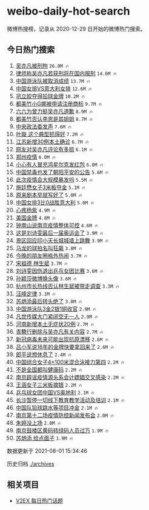 # weibo-daily-hot-search

微博热搜榜，记录从 2020-12-29 日开始的微博热门搜索。

## 今日热门搜索

<!-- BEGIN -->

1. [吴亦凡被刑拘](https://s.weibo.com/weibo?q=%23%E5%90%B4%E4%BA%A6%E5%87%A1%E8%A2%AB%E5%88%91%E6%8B%98%23&Refer=top) `26.0M 🔥`
1. [律师称吴亦凡若获刑将在国内服刑](https://s.weibo.com/weibo?q=%23%E5%BE%8B%E5%B8%88%E7%A7%B0%E5%90%B4%E4%BA%A6%E5%87%A1%E8%8B%A5%E8%8E%B7%E5%88%91%E5%B0%86%E5%9C%A8%E5%9B%BD%E5%86%85%E6%9C%8D%E5%88%91%23&Refer=top) `14.6M 🔥`
1. [中国游泳队被取消成绩](https://s.weibo.com/weibo?q=%23%E4%B8%AD%E5%9B%BD%E6%B8%B8%E6%B3%B3%E9%98%9F%E8%A2%AB%E5%8F%96%E6%B6%88%E6%88%90%E7%BB%A9%23&Refer=top) `13.7M 🔥`
1. [中国女排VS意大利女排](https://s.weibo.com/weibo?q=%23%E4%B8%AD%E5%9B%BD%E5%A5%B3%E6%8E%92VS%E6%84%8F%E5%A4%A7%E5%88%A9%E5%A5%B3%E6%8E%92%23&Refer=top) `12.6M 🔥`
1. [巩立姣夺得铅球金牌](https://s.weibo.com/weibo?q=%23%E5%B7%A9%E7%AB%8B%E5%A7%A3%E5%A4%BA%E5%BE%97%E9%93%85%E7%90%83%E9%87%91%E7%89%8C%23&Refer=top) `10.2M 🔥`
1. [都美竹小G娜被申请注册商标](https://s.weibo.com/weibo?q=%23%E9%83%BD%E7%BE%8E%E7%AB%B9%E5%B0%8FG%E5%A8%9C%E8%A2%AB%E7%94%B3%E8%AF%B7%E6%B3%A8%E5%86%8C%E5%95%86%E6%A0%87%23&Refer=top) `9.7M 🔥`
1. [六六为曾力挺吴亦凡道歉](https://s.weibo.com/weibo?q=%23%E5%85%AD%E5%85%AD%E4%B8%BA%E6%9B%BE%E5%8A%9B%E6%8C%BA%E5%90%B4%E4%BA%A6%E5%87%A1%E9%81%93%E6%AD%89%23&Refer=top) `8.9M 🔥`
1. [都美竹否认李恩是其姐姐](https://s.weibo.com/weibo?q=%23%E9%83%BD%E7%BE%8E%E7%AB%B9%E5%90%A6%E8%AE%A4%E6%9D%8E%E6%81%A9%E6%98%AF%E5%85%B6%E5%A7%90%E5%A7%90%23&Refer=top) `8.7M 🔥`
1. [中央政法委发声](https://s.weibo.com/weibo?q=%E4%B8%AD%E5%A4%AE%E6%94%BF%E6%B3%95%E5%A7%94%E5%8F%91%E5%A3%B0&Refer=top) `7.6M 🔥`
1. [叶璇 这个典型抓得好](https://s.weibo.com/weibo?q=%E5%8F%B6%E7%92%87%20%E8%BF%99%E4%B8%AA%E5%85%B8%E5%9E%8B%E6%8A%93%E5%BE%97%E5%A5%BD&Refer=top) `7.2M 🔥`
1. [江苏新增30例本土确诊](https://s.weibo.com/weibo?q=%23%E6%B1%9F%E8%8B%8F%E6%96%B0%E5%A2%9E30%E4%BE%8B%E6%9C%AC%E5%9C%9F%E7%A1%AE%E8%AF%8A%23&Refer=top) `6.7M 🔥`
1. [网友对吴亦凡评论有多损](https://s.weibo.com/weibo?q=%23%E7%BD%91%E5%8F%8B%E5%AF%B9%E5%90%B4%E4%BA%A6%E5%87%A1%E8%AF%84%E8%AE%BA%E6%9C%89%E5%A4%9A%E6%8D%9F%23&Refer=top) `6.1M 🔥`
1. [郑州疫情](https://s.weibo.com/weibo?q=%23%E9%83%91%E5%B7%9E%E7%96%AB%E6%83%85%23&Refer=top) `6.0M 🔥`
1. [小心有人冒充鸿星尔克发红包](https://s.weibo.com/weibo?q=%23%E5%B0%8F%E5%BF%83%E6%9C%89%E4%BA%BA%E5%86%92%E5%85%85%E9%B8%BF%E6%98%9F%E5%B0%94%E5%85%8B%E5%8F%91%E7%BA%A2%E5%8C%85%23&Refer=top) `6.0M 🔥`
1. [中国禁毒也发了朝阳平安的公告](https://s.weibo.com/weibo?q=%23%E4%B8%AD%E5%9B%BD%E7%A6%81%E6%AF%92%E4%B9%9F%E5%8F%91%E4%BA%86%E6%9C%9D%E9%98%B3%E5%B9%B3%E5%AE%89%E7%9A%84%E5%85%AC%E5%91%8A%23&Refer=top) `5.6M 🔥`
1. [此次疫情会大规模暴发吗](https://s.weibo.com/weibo?q=%23%E6%AD%A4%E6%AC%A1%E7%96%AB%E6%83%85%E4%BC%9A%E5%A4%A7%E8%A7%84%E6%A8%A1%E6%9A%B4%E5%8F%91%E5%90%97%23&Refer=top) `5.5M 🔥`
1. [施廷懋女子3米板夺金](https://s.weibo.com/weibo?q=%23%E6%96%BD%E5%BB%B7%E6%87%8B%E5%A5%B3%E5%AD%903%E7%B1%B3%E6%9D%BF%E5%A4%BA%E9%87%91%23&Refer=top) `5.1M 🔥`
1. [原来剧本早就写好了](https://s.weibo.com/weibo?q=%23%E5%8E%9F%E6%9D%A5%E5%89%A7%E6%9C%AC%E6%97%A9%E5%B0%B1%E5%86%99%E5%A5%BD%E4%BA%86%23&Refer=top) `5.0M 🔥`
1. [中国女排3比0战胜意大利](https://s.weibo.com/weibo?q=%23%E4%B8%AD%E5%9B%BD%E5%A5%B3%E6%8E%923%E6%AF%940%E6%88%98%E8%83%9C%E6%84%8F%E5%A4%A7%E5%88%A9%23&Refer=top) `5.0M 🔥`
1. [心疼杨紫](https://s.weibo.com/weibo?q=%23%E5%BF%83%E7%96%BC%E6%9D%A8%E7%B4%AB%23&Refer=top) `4.9M 🔥`
1. [美国金牌](https://s.weibo.com/weibo?q=%E7%BE%8E%E5%9B%BD%E9%87%91%E7%89%8C&Refer=top) `4.8M 🔥`
1. [钟南山说南京疫情整体可控](https://s.weibo.com/weibo?q=%23%E9%92%9F%E5%8D%97%E5%B1%B1%E8%AF%B4%E5%8D%97%E4%BA%AC%E7%96%AB%E6%83%85%E6%95%B4%E4%BD%93%E5%8F%AF%E6%8E%A7%23&Refer=top) `4.6M 🔥`
1. [这是刘诗雯最后一届奥运会了](https://s.weibo.com/weibo?q=%23%E8%BF%99%E6%98%AF%E5%88%98%E8%AF%97%E9%9B%AF%E6%9C%80%E5%90%8E%E4%B8%80%E5%B1%8A%E5%A5%A5%E8%BF%90%E4%BC%9A%E4%BA%86%23&Refer=top) `3.9M 🔥`
1. [景区回应印小天长城城墙上跳舞](https://s.weibo.com/weibo?q=%23%E6%99%AF%E5%8C%BA%E5%9B%9E%E5%BA%94%E5%8D%B0%E5%B0%8F%E5%A4%A9%E9%95%BF%E5%9F%8E%E5%9F%8E%E5%A2%99%E4%B8%8A%E8%B7%B3%E8%88%9E%23&Refer=top) `3.9M 🔥`
1. [马龙的球拍名叫狂飙](https://s.weibo.com/weibo?q=%23%E9%A9%AC%E9%BE%99%E7%9A%84%E7%90%83%E6%8B%8D%E5%90%8D%E5%8F%AB%E7%8B%82%E9%A3%99%23&Refer=top) `3.8M 🔥`
1. [今晚的朋友圈格外热闹](https://s.weibo.com/weibo?q=%23%E4%BB%8A%E6%99%9A%E7%9A%84%E6%9C%8B%E5%8F%8B%E5%9C%88%E6%A0%BC%E5%A4%96%E7%83%AD%E9%97%B9%23&Refer=top) `3.7M 🔥`
1. [宋祖德 林生斌](https://s.weibo.com/weibo?q=%E5%AE%8B%E7%A5%96%E5%BE%B7%20%E6%9E%97%E7%94%9F%E6%96%8C&Refer=top) `3.7M 🔥`
1. [刘诗雯因伤退出乒乓女团比赛](https://s.weibo.com/weibo?q=%23%E5%88%98%E8%AF%97%E9%9B%AF%E5%9B%A0%E4%BC%A4%E9%80%80%E5%87%BA%E4%B9%92%E4%B9%93%E5%A5%B3%E5%9B%A2%E6%AF%94%E8%B5%9B%23&Refer=top) `3.6M 🔥`
1. [孙颖莎微博换头像](https://s.weibo.com/weibo?q=%23%E5%AD%99%E9%A2%96%E8%8E%8E%E5%BE%AE%E5%8D%9A%E6%8D%A2%E5%A4%B4%E5%83%8F%23&Refer=top) `3.6M 🔥`
1. [杭州市长热线否认林生斌被带走调查](https://s.weibo.com/weibo?q=%23%E6%9D%AD%E5%B7%9E%E5%B8%82%E9%95%BF%E7%83%AD%E7%BA%BF%E5%90%A6%E8%AE%A4%E6%9E%97%E7%94%9F%E6%96%8C%E8%A2%AB%E5%B8%A6%E8%B5%B0%E8%B0%83%E6%9F%A5%23&Refer=top) `3.3M 🔥`
1. [汪峰定律](https://s.weibo.com/weibo?q=%23%E6%B1%AA%E5%B3%B0%E5%AE%9A%E5%BE%8B%23&Refer=top) `3.1M 🔥`
1. [苏炳添最后转头绝了](https://s.weibo.com/weibo?q=%23%E8%8B%8F%E7%82%B3%E6%B7%BB%E6%9C%80%E5%90%8E%E8%BD%AC%E5%A4%B4%E7%BB%9D%E4%BA%86%23&Refer=top) `3.0M 🔥`
1. [中国游泳队3金2银1铜收官](https://s.weibo.com/weibo?q=%23%E4%B8%AD%E5%9B%BD%E6%B8%B8%E6%B3%B3%E9%98%9F3%E9%87%912%E9%93%B61%E9%93%9C%E6%94%B6%E5%AE%98%23&Refer=top) `2.9M 🔥`
1. [凡世传媒大门紧闭空无一人](https://s.weibo.com/weibo?q=%23%E5%87%A1%E4%B8%96%E4%BC%A0%E5%AA%92%E5%A4%A7%E9%97%A8%E7%B4%A7%E9%97%AD%E7%A9%BA%E6%97%A0%E4%B8%80%E4%BA%BA%23&Refer=top) `2.9M 🔥`
1. [河南新增本土无症状20例](https://s.weibo.com/weibo?q=%23%E6%B2%B3%E5%8D%97%E6%96%B0%E5%A2%9E%E6%9C%AC%E5%9C%9F%E6%97%A0%E7%97%87%E7%8A%B620%E4%BE%8B%23&Refer=top) `2.7M 🔥`
1. [青簪行删除与吴亦凡有关内容](https://s.weibo.com/weibo?q=%23%E9%9D%92%E7%B0%AA%E8%A1%8C%E5%88%A0%E9%99%A4%E4%B8%8E%E5%90%B4%E4%BA%A6%E5%87%A1%E6%9C%89%E5%85%B3%E5%86%85%E5%AE%B9%23&Refer=top) `2.7M 🔥`
1. [新冠病毒未来可能出现抗原漂移](https://s.weibo.com/weibo?q=%23%E6%96%B0%E5%86%A0%E7%97%85%E6%AF%92%E6%9C%AA%E6%9D%A5%E5%8F%AF%E8%83%BD%E5%87%BA%E7%8E%B0%E6%8A%97%E5%8E%9F%E6%BC%82%E7%A7%BB%23&Refer=top) `2.6M 🔥`
1. [吕小军说16年的金牌快要拿回来了](https://s.weibo.com/weibo?q=%23%E5%90%95%E5%B0%8F%E5%86%9B%E8%AF%B416%E5%B9%B4%E7%9A%84%E9%87%91%E7%89%8C%E5%BF%AB%E8%A6%81%E6%8B%BF%E5%9B%9E%E6%9D%A5%E4%BA%86%23&Refer=top) `2.6M 🔥`
1. [郎平说想休息了](https://s.weibo.com/weibo?q=%23%E9%83%8E%E5%B9%B3%E8%AF%B4%E6%83%B3%E4%BC%91%E6%81%AF%E4%BA%86%23&Refer=top) `2.4M 🔥`
1. [中国组合女子4×100米混合泳接力第四](https://s.weibo.com/weibo?q=%23%E4%B8%AD%E5%9B%BD%E7%BB%84%E5%90%88%E5%A5%B3%E5%AD%904%C3%97100%E7%B1%B3%E6%B7%B7%E5%90%88%E6%B3%B3%E6%8E%A5%E5%8A%9B%E7%AC%AC%E5%9B%9B%23&Refer=top) `2.2M 🔥`
1. [不是全国都叫健康码](https://s.weibo.com/weibo?q=%23%E4%B8%8D%E6%98%AF%E5%85%A8%E5%9B%BD%E9%83%BD%E5%8F%AB%E5%81%A5%E5%BA%B7%E7%A0%81%23&Refer=top) `2.2M 🔥`
1. [南京辟谣疫情源头系会计嫖娼交叉感染](https://s.weibo.com/weibo?q=%23%E5%8D%97%E4%BA%AC%E8%BE%9F%E8%B0%A3%E7%96%AB%E6%83%85%E6%BA%90%E5%A4%B4%E7%B3%BB%E4%BC%9A%E8%AE%A1%E5%AB%96%E5%A8%BC%E4%BA%A4%E5%8F%89%E6%84%9F%E6%9F%93%23&Refer=top) `2.2M 🔥`
1. [王涵女子三米板摘银](https://s.weibo.com/weibo?q=%23%E7%8E%8B%E6%B6%B5%E5%A5%B3%E5%AD%90%E4%B8%89%E7%B1%B3%E6%9D%BF%E6%91%98%E9%93%B6%23&Refer=top) `2.2M 🔥`
1. [乒乓球女团中国VS奥地利](https://s.weibo.com/weibo?q=%23%E4%B9%92%E4%B9%93%E7%90%83%E5%A5%B3%E5%9B%A2%E4%B8%AD%E5%9B%BDVS%E5%A5%A5%E5%9C%B0%E5%88%A9%23&Refer=top) `2.1M 🔥`
1. [长沙暂停一切线下教育教学活动及培训](https://s.weibo.com/weibo?q=%23%E9%95%BF%E6%B2%99%E6%9A%82%E5%81%9C%E4%B8%80%E5%88%87%E7%BA%BF%E4%B8%8B%E6%95%99%E8%82%B2%E6%95%99%E5%AD%A6%E6%B4%BB%E5%8A%A8%E5%8F%8A%E5%9F%B9%E8%AE%AD%23&Refer=top) `2.1M 🔥`
1. [中国队铅球跳水等项目冲金](https://s.weibo.com/weibo?q=%23%E4%B8%AD%E5%9B%BD%E9%98%9F%E9%93%85%E7%90%83%E8%B7%B3%E6%B0%B4%E7%AD%89%E9%A1%B9%E7%9B%AE%E5%86%B2%E9%87%91%23&Refer=top) `2.1M 🔥`
1. [南京第十二场疫情防控新闻发布会](https://s.weibo.com/weibo?q=%23%E5%8D%97%E4%BA%AC%E7%AC%AC%E5%8D%81%E4%BA%8C%E5%9C%BA%E7%96%AB%E6%83%85%E9%98%B2%E6%8E%A7%E6%96%B0%E9%97%BB%E5%8F%91%E5%B8%83%E4%BC%9A%23&Refer=top) `2.0M 🔥`
1. [朱婷没上场](https://s.weibo.com/weibo?q=%23%E6%9C%B1%E5%A9%B7%E6%B2%A1%E4%B8%8A%E5%9C%BA%23&Refer=top) `2.0M 🔥`
1. [南京鼓楼区黄码转绿码人员过万](https://s.weibo.com/weibo?q=%23%E5%8D%97%E4%BA%AC%E9%BC%93%E6%A5%BC%E5%8C%BA%E9%BB%84%E7%A0%81%E8%BD%AC%E7%BB%BF%E7%A0%81%E4%BA%BA%E5%91%98%E8%BF%87%E4%B8%87%23&Refer=top) `1.9M 🔥`
1. [苏炳添 给点面子](https://s.weibo.com/weibo?q=%23%E8%8B%8F%E7%82%B3%E6%B7%BB%20%E7%BB%99%E7%82%B9%E9%9D%A2%E5%AD%90%23&Refer=top) `1.9M 🔥`

数据更新于 2021-08-01 15:34:46

<!-- END -->

历史归档 [./archives](./archives)

## 相关项目

- [V2EX 每日热门话题](https://github.com/boojack/v2ex-daily-hot-topic)
